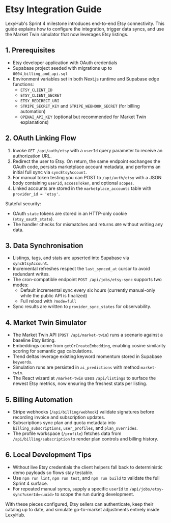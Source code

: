 # Etsy Integration Guide

LexyHub's Sprint 4 milestone introduces end-to-end Etsy connectivity. This guide explains how to configure the integration, trigger data syncs, and use the Market Twin simulator that now leverages Etsy listings.

## 1. Prerequisites
- Etsy developer application with OAuth credentials
- Supabase project seeded with migrations up to `0004_billing_and_api.sql`
- Environment variables set in both Next.js runtime and Supabase edge functions:
  - `ETSY_CLIENT_ID`
  - `ETSY_CLIENT_SECRET`
  - `ETSY_REDIRECT_URI`
  - `STRIPE_SECRET_KEY` and `STRIPE_WEBHOOK_SECRET` (for billing automation)
  - `OPENAI_API_KEY` (optional but recommended for Market Twin explanations)

## 2. OAuth Linking Flow
1. Invoke `GET /api/auth/etsy` with a `userId` query parameter to receive an authorization URL.
2. Redirect the user to Etsy. On return, the same endpoint exchanges the OAuth code, persists marketplace account metadata, and performs an initial full sync via `syncEtsyAccount`.
3. For manual token testing you can POST to `/api/auth/etsy` with a JSON body containing `userId`, `accessToken`, and optional `scopes`.
4. Linked accounts are stored in the `marketplace_accounts` table with `provider_id = 'etsy'`.

Stateful security:
- OAuth `state` tokens are stored in an HTTP-only cookie (`etsy_oauth_state`).
- The handler checks for mismatches and returns `400` without writing any data.

## 3. Data Synchronisation
- Listings, tags, and stats are upserted into Supabase via `syncEtsyAccount`.
- Incremental refreshes respect the `last_synced_at` cursor to avoid redundant writes.
- The cron-compatible endpoint `POST /api/jobs/etsy-sync` supports two modes:
  - Default incremental sync every six hours (currently manual-only while the public API is finalized)
  - Full reload with `?mode=full`
- Sync results are written to `provider_sync_states` for observability.

## 4. Market Twin Simulator
- The Market Twin API (`POST /api/market-twin`) runs a scenario against a baseline Etsy listing.
- Embeddings come from `getOrCreateEmbedding`, enabling cosine similarity scoring for semantic gap calculations.
- Trend deltas leverage existing keyword momentum stored in Supabase `keywords`.
- Simulation runs are persisted in `ai_predictions` with method `market-twin`.
- The React wizard at `/market-twin` uses `/api/listings` to surface the newest Etsy metrics, now ensuring the freshest stats per listing.

## 5. Billing Automation
- Stripe webhooks (`/api/billing/webhook`) validate signatures before recording invoice and subscription updates.
- Subscriptions sync plan and quota metadata into `billing_subscriptions`, `user_profiles`, and `plan_overrides`.
- The profile workspace (`/profile`) fetches data from `/api/billing/subscription` to render plan controls and billing history.

## 6. Local Development Tips
- Without live Etsy credentials the client helpers fall back to deterministic demo payloads so flows stay testable.
- Use `npm run lint`, `npm run test`, and `npm run build` to validate the full Sprint 4 surface.
- For repeated manual syncs, supply a specific `userId` to `/api/jobs/etsy-sync?userId=<uuid>` to scope the run during development.

With these pieces configured, Etsy sellers can authenticate, keep their catalog up to date, and simulate go-to-market adjustments entirely inside LexyHub.
